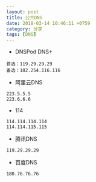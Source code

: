 ```yaml
---
layout: post
title: 公共DNS
date: 2018-03-14 10:46:11 +0759
category: 分享
tags: [DNS]
---
```


* DNSPod DNS+

```
首选：119.29.29.29
备选：182.254.116.116
```

* 阿里云DNS

```
223.5.5.5
223.6.6.6
```

* 114

```
114.114.114.114
114.114.115.115
```

* 腾讯DNS

```
119.29.29.29
```

* 百度DNS

```
180.76.76.76
```

